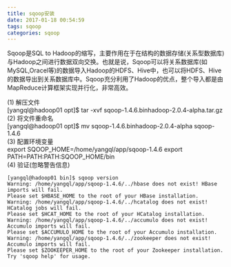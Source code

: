 ```yaml
---
title: sqoop安装
date: 2017-01-18 00:54:59
tags: sqoop
categories: sqoop
---
```

Sqoop是SQL to Hadoop的缩写，主要作用在于在结构的数据存储(关系型数据库)与Hadoop之间进行数据双向交换。也就是说，Sqoop可以将关系数据库(如MySQL,Oracel等)的数据导入Hadoop的HDFS、Hive中，也可以将HDFS、Hive的数据导出到关系数据库中。Sqoop充分利用了Hadoop的优点，整个导入都是由MapReduce计算框架实现并行化，非常高效。
<!-- more -->
(1) 解压文件  
[yangql@hadoop01 opt]$ tar -xvf sqoop-1.4.6.binhadoop-2.0.4-alpha.tar.gz  
(2) 将文件重命名  
[yangql@hadoop01 opt]$ mv sqoop-1.4.6.binhadoop-2.0.4-alpha sqoop-1.4.6  
(3) 配置环境变量  
export SQOOP_HOME=/home/yangql/app/sqoop-1.4.6
export PATH=PATH:PATH:SQOOP_HOME/bin  
(4) 验证(忽略警告信息)
```
[yangql@hadoop01 bin]$ sqoop version
Warning: /home/yangql/app/sqoop-1.4.6/../hbase does not exist! HBase imports will fail.
Please set $HBASE_HOME to the root of your HBase installation.
Warning: /home/yangql/app/sqoop-1.4.6/../hcatalog does not exist! HCatalog jobs will fail.
Please set $HCAT_HOME to the root of your HCatalog installation.
Warning: /home/yangql/app/sqoop-1.4.6/../accumulo does not exist! Accumulo imports will fail.
Please set $ACCUMULO_HOME to the root of your Accumulo installation.
Warning: /home/yangql/app/sqoop-1.4.6/../zookeeper does not exist! Accumulo imports will fail.
Please set $ZOOKEEPER_HOME to the root of your Zookeeper installation.
Try 'sqoop help' for usage.
```
